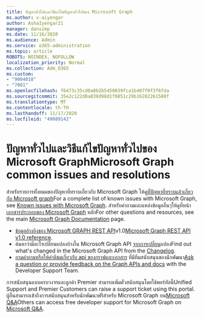 ```yaml
---
title: ปัญหาทั่วไปและวิธีแก้ไขปัญหาทั่วไปของ Microsoft Graph
ms.author: v-aiyengar
author: AshaIyengar21
manager: dansimp
ms.date: 11/16/2020
ms.audience: Admin
ms.service: o365-administration
ms.topic: article
ROBOTS: NOINDEX, NOFOLLOW
localization_priority: Normal
ms.collection: Adm_O365
ms.custom:
- "9004018"
- "7081"
ms.openlocfilehash: f6473c35cd0a0b2b5450039fca1b407f0f3f6fda
ms.sourcegitcommit: 35e2c122d8a838d98d1f0851c29b16282261580f
ms.translationtype: MT
ms.contentlocale: th-TH
ms.lasthandoff: 11/17/2020
ms.locfileid: "49089142"
---
```

# <a name="microsoft-graph-common-issues-and-resolutions"></a><span data-ttu-id="44a1d-102">ปัญหาทั่วไปและวิธีแก้ไขปัญหาทั่วไปของ Microsoft Graph</span><span class="sxs-lookup"><span data-stu-id="44a1d-102">Microsoft Graph common issues and resolutions</span></span>

<span data-ttu-id="44a1d-103">สำหรับรายการทั้งหมดของปัญหาที่ทราบเกี่ยวกับ Microsoft Graph ให้ดู[ที่ปัญหาที่ทราบแล้วเกี่ยวกับ Microsoft graph](https://docs.microsoft.com/graph/known-issues)</span><span class="sxs-lookup"><span data-stu-id="44a1d-103">For a complete list of known issues with Microsoft Graph, see [Known issues with Microsoft Graph](https://docs.microsoft.com/graph/known-issues).</span></span> <span data-ttu-id="44a1d-104">สำหรับคำถามและแหล่งข้อมูลอื่นๆให้ดูที่หน้า [เอกสารประกอบของ Microsoft Graph](https://docs.microsoft.com/graph/) หลัก</span><span class="sxs-lookup"><span data-stu-id="44a1d-104">For other questions and resources, see the main [Microsoft Graph Documentation](https://docs.microsoft.com/graph/) page.</span></span>

- <span data-ttu-id="44a1d-105">[ข้อมูลอ้างอิงของ Microsoft GRAPH REST API](https://docs.microsoft.com/graph/api/overview?toc=.%2Fref%2Ftoc.json&view=graph-rest-1.0)v1.0</span><span class="sxs-lookup"><span data-stu-id="44a1d-105">[Microsoft Graph REST API v1.0 reference](https://docs.microsoft.com/graph/api/overview?toc=.%2Fref%2Ftoc.json&view=graph-rest-1.0).</span></span>
- <span data-ttu-id="44a1d-106">ค้นหาว่ามีอะไรเปลี่ยนแปลงบ้างใน Microsoft Graph API [จากการเปลี่ยน](https://docs.microsoft.com/graph/changelog)แปลง</span><span class="sxs-lookup"><span data-stu-id="44a1d-106">Find out what's changed in the Microsoft Graph API from the [Changelog](https://docs.microsoft.com/graph/changelog).</span></span> 
- <span data-ttu-id="44a1d-107">[ถามคำถามหรือให้คำติชมเกี่ยวกับ api ของกราฟและเอกสาร](https://aka.ms/GraphDeveloperSupport) ที่มีทีมสนับสนุนของนักพัฒนา</span><span class="sxs-lookup"><span data-stu-id="44a1d-107">[Ask a question or provide feedback on the Graph APIs and docs](https://aka.ms/GraphDeveloperSupport) with the Developer Support Team.</span></span>

<span data-ttu-id="44a1d-108">การสนับสนุนแบบครบวงจรและลูกค้า Premier สามารถเพิ่มตั๋วสนับสนุนโดยใช้พอร์ทัลนี้</span><span class="sxs-lookup"><span data-stu-id="44a1d-108">Unified Support and Premier Customers can raise a support ticket using this portal.</span></span> <span data-ttu-id="44a1d-109">ผู้อื่นสามารถเข้าถึงการสนับสนุนสำหรับนักพัฒนาฟรีสำหรับ Microsoft Graph บน[Microsoft Q&A](https://aka.ms/AskGraph)</span><span class="sxs-lookup"><span data-stu-id="44a1d-109">Others can access free developer support for Microsoft Graph on [Microsoft Q&A](https://aka.ms/AskGraph).</span></span>
